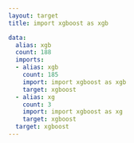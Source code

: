 ```yaml
---
layout: target
title: import xgboost as xgb

data:
  alias: xgb
  count: 188
  imports:
  - alias: xgb
    count: 185
    import: import xgboost as xgb
    target: xgboost
  - alias: xg
    count: 3
    import: import xgboost as xg
    target: xgboost
  target: xgboost
---
```

